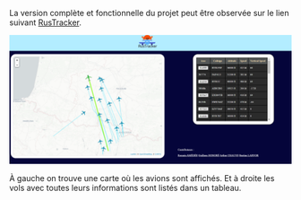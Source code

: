 La version complète et fonctionnelle du projet peut être observée sur le lien suivant [RusTracker](http://rustracker.h.minet.net).
      
![Interface](images/ui.png)

À gauche on trouve une carte où les avions sont affichés. Et à droite les vols avec toutes leurs informations sont listés dans un tableau.
